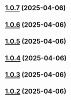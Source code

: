 ## [1.0.7](https://github.com/hiddentao/rules/compare/v1.0.6...v1.0.7) (2025-04-06)

## [1.0.6](https://github.com/hiddentao/rules/compare/v1.0.5...v1.0.6) (2025-04-06)

## [1.0.5](https://github.com/hiddentao/rules/compare/v1.0.4...v1.0.5) (2025-04-06)

## [1.0.4](https://github.com/hiddentao/rules/compare/v1.0.3...v1.0.4) (2025-04-06)

## [1.0.3](https://github.com/hiddentao/rules/compare/v1.0.2...v1.0.3) (2025-04-06)

## [1.0.2](https://github.com/hiddentao/rules/compare/v1.0.1...v1.0.2) (2025-04-06)
